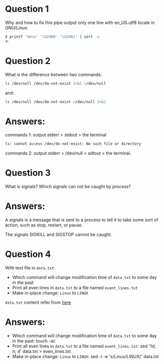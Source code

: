 # Question 1

Why and how to fix this pipe output only one line with en_US.utf8 locale in GNU/Linux:

```sh
$ printf '%b\n' '\U2460' '\U2461' | sort -u
①
```

# Question 2

What is the difference between two commands:

```sh
ls /dev/null /dev/do-not-exist 2>&1 >/dev/null
```

and:

```sh
ls /dev/null /dev/do-not-exist >/dev/null 2>&1
```
# Answers:
commands 1: output stderr > stdout > the terminal
```sh
ls: cannot access /dev/do-not-exist: No such file or directory
```
commands 2: output stderr > /dev/null > sdtout > the terminal.

# Question 3

What is signals? Which signals can not be caught by process?

# Answers:

A signals is a message that is sent to a process to tell it to take some sort of action, such as stop, restart, or pause.

The signals SIGKILL and SIGSTOP cannot be caught.

# Question 4

With text file in `data.txt`:

 - Which command will change modification time of `data.txt` to some day in the past
 - Print all even lines in `data.txt` to a file named `event_lines.txt`
 - Make in-place change: `Linux` to `LINUX`

`data.txt` content refer from [here](https://en.wikipedia.org/wiki/Linux_distribution)

# Answers:
 - Which command will change modification time of `data.txt` to some day in the past: touch -ac 
 - Print all even lines in `data.txt` to a file named `event_lines.txt`: sed '1d; n; d' data.txt > even_lines.txt
 - Make in-place change: `Linux` to `LINUX`: sed -i -e 's/Linux/LINUX/' data.txt
